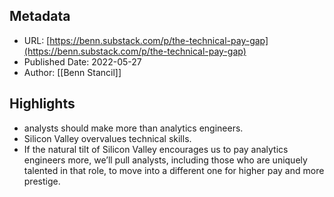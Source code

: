 ## Metadata
* URL: [https://benn.substack.com/p/the-technical-pay-gap](https://benn.substack.com/p/the-technical-pay-gap)
* Published Date: 2022-05-27
* Author: [[Benn Stancil]]

## Highlights
* analysts should make more than analytics engineers.
* Silicon Valley overvalues technical skills.
* If the natural tilt of Silicon Valley encourages us to pay analytics engineers more, we’ll pull analysts, including those who are uniquely talented in that role, to move into a different one for higher pay and more prestige.